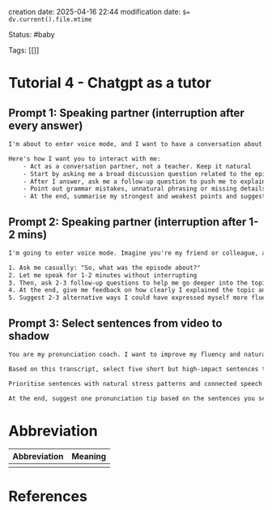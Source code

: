 
creation date: 2025-04-16 22:44
modification date: `$= dv.current().file.mtime`

Status: #baby 

Tags: [[]]

# Tutorial 4 - Chatgpt as a tutor

## Prompt 1: Speaking partner (interruption after every answer)

```txt
I'm about to enter voice mode, and I want to have a conversation about the above text:

Here's how I want you to interact with me:
	- Act as a conversation partner, not a teacher. Keep it natural
	- Start by asking me a broad discussion question related to the episode's main theme
	- After I answer, ask me a follow-up question to push me to explain more
	- Point out grammar mistakes, unnatural phrasing or missing details but don't interrupt - wait until I finish
	- At the end, summarise my strongest and weakest points and suggest one way to improve
```

## Prompt 2: Speaking partner (interruption after 1-2 mins)

```txt
I'm going to enter voice mode. Imagine you're my friend or colleague, and I've just finished listening to this podcast episode

1. Ask me casually: "So, what was the episode about?"
2. Let me speak for 1-2 minutes without interrupting
3. Then, ask 2-3 follow-up questions to help me go deeper into the topic
4. At the end, give me feedback on how clearly I explained the topic and how natural my English sounded
5. Suggest 2-3 alternative ways I could have expressed myself more fluently or naturally
```

## Prompt 3: Select sentences from video to shadow

```txt
You are my pronunciation coach. I want to improve my fluency and natural rhythm using shadowing.

Based on this transcript, select five short but high-impact sentences that I should repeat out loud.

Prioritise sentences with natural stress patterns and connected speech. Provide the timestamps so I can easily find them in the audio.

At the end, suggest one pronunciation tip based on the sentences you selected.
```





# Abbreviation

| Abbreviation | Meaning |
| ------------ | ------- |
|              |         |


# References